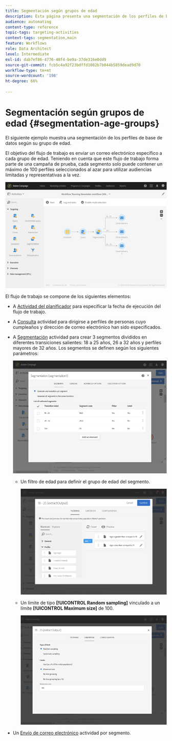 ```yaml
---
title: Segmentación según grupos de edad
description: Esta página presenta una segmentación de los perfiles de base de datos según su grupo de edad. El objetivo del flujo de trabajo es enviar un correo electrónico específico a cada grupo de edad.
audience: automating
content-type: reference
topic-tags: targeting-activities
context-tags: segmentation,main
feature: Workflows
role: Data Architect
level: Intermediate
exl-id: dab7ef86-4776-48f4-be9a-37de316e0dd9
source-git-commit: fcb5c4a92f23bdffd1082b7b044b5859dead9d70
workflow-type: tm+mt
source-wordcount: '198'
ht-degree: 66%

---
```


# Segmentación según grupos de edad {#segmentation-age-groups}

El siguiente ejemplo muestra una segmentación de los perfiles de base de datos según su grupo de edad.

El objetivo del flujo de trabajo es enviar un correo electrónico específico a cada grupo de edad. Teniendo en cuenta que este flujo de trabajo forma parte de una campaña de prueba, cada segmento solo puede contener un máximo de 100 perfiles seleccionados al azar para utilizar audiencias limitadas y representativas a la vez.

![](assets/wkf_segment_example_4.png)

El flujo de trabajo se compone de los siguientes elementos:

* A [Actividad del planificador](../../automating/using/segmentation.md) para especificar la fecha de ejecución del flujo de trabajo.
* A [Consulta](../../automating/using/query.md) actividad para dirigirse a perfiles de personas cuyo cumpleaños y dirección de correo electrónico han sido especificados.
* A [Segmentación](../../automating/using/segmentation.md) actividad para crear 3 segmentos divididos en diferentes transiciones salientes: 18 a 25 años, 26 a 32 años y perfiles mayores de 32 años. Los segmentos se definen según los siguientes parámetros:

  ![](assets/wkf_segment_example_3.png)

   * Un filtro de edad para definir el grupo de edad del segmento.

     ![](assets/wkf_segment_new_segment.png)

   * Un límite de tipo **[!UICONTROL Random sampling]** vinculado a un límite **[!UICONTROL Maximum size]** de 100.

     ![](assets/wkf_segment_example_1.png)

* Un [Envío de correo electrónico](../../automating/using/email-delivery.md) actividad por segmento.
